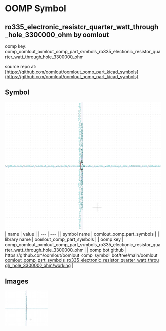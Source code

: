 # OOMP Symbol  
## ro335_electronic_resistor_quarter_watt_through_hole_3300000_ohm  by oomlout  
  
oomp key: oomp_oomlout_oomlout_oomp_part_symbols_ro335_electronic_resistor_quarter_watt_through_hole_3300000_ohm  
  
source repo at: [https://github.com/oomlout/oomlout_oomp_part_kicad_symbols](https://github.com/oomlout/oomlout_oomp_part_kicad_symbols)  
## Symbol  
  
[![working.png](working_600.png)](working.png)  
| name | value | 
| --- | --- | 
| symbol name | oomlout_oomp_part_symbols | 
| library name | oomlout_oomp_part_symbols | 
| oomp key | oomp_oomlout_oomlout_oomp_part_symbols_ro335_electronic_resistor_quarter_watt_through_hole_3300000_ohm | 
| oomp bot github | https://github.com/oomlout/oomlout_oomp_symbol_bot/tree/main/oomlout_oomlout_oomp_part_symbols_ro335_electronic_resistor_quarter_watt_through_hole_3300000_ohm/working | 
## Images  
  
[![working.png](working_140.png)](working.png)  
